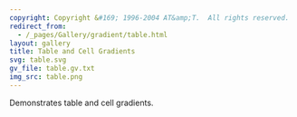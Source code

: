 ```yaml
---
copyright: Copyright &#169; 1996-2004 AT&amp;T.  All rights reserved.
redirect_from:
  - /_pages/Gallery/gradient/table.html
layout: gallery
title: Table and Cell Gradients
svg: table.svg
gv_file: table.gv.txt
img_src: table.png
---
```

Demonstrates table and cell gradients.
